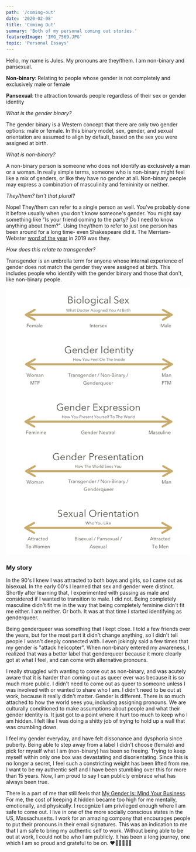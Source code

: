 ```yaml
---
path: '/coming-out'
date: '2020-02-08'
title: 'Coming Out'
summary: 'Both of my personal coming out stories.'
featuredImage: 'IMG_7569.JPG'
topic: 'Personal Essays'
---
```


Hello, my name is Jules. My pronouns are they/them. I am non-binary and pansexual.

**Non-binary**: Relating to people whose gender is not completely and exclusively male or female

**Pansexual**: the attraction towards people regardless of their sex or gender identity

_What is the gender binary?_

The gender binary is a Western concept that there are only two gender options: male or female. In this binary model, sex, gender, and sexual orientation are assumed to align by default, based on the sex you were assigned at birth.

_What is non-binary?_

A non-binary person is someone who does not identify as exclusively a man or a woman. In really simple terms, someone who is non-binary might feel like a mix of genders, or like they have no gender at all. Non-binary people may express a combination of masculinity and femininity or neither.

_They/them? Isn't that plural?_

Nope! They/them can refer to a single person as well. You've probably done it before usually when you don't know someone's gender. You might say something like "Is your friend coming to the party? Do I need to know anything about them?". Using they/them to refer to just one person has been around for a long time- even Shakespeare did it. The Merriam-Webster [word of the year](https://time.com/5746516/merriam-webster-word-of-the-year-2019/) in 2019 was they.

_How does this relate to transgender?_

Transgender is an umbrella term for anyone whose internal experience of gender does not match the gender they were assigned at birth. This includes people who identify with the gender binary and those that don't, like non-binary people.

![The differences between sex, gender, and sexual orientation](./gender-graphic.png)

### My story

In the 90's I knew I was attracted to both boys and girls, so I came out as bisexual. In the early 00's I learned that sex and gender were distinct. Shortly after learning that, I experimented with passing as male and considered if I wanted to transition to male. I did not. Being completely masculine didn't fit me in the way that being completely feminine didn't fit me either. I am neither. Or both. It was at that time I started identifying as genderqueer.

Being genderqueer was something that I kept close. I told a few friends over the years, but for the most part it didn't change anything, so I didn't tell people I wasn't deeply connected with. I even jokingly said a few times that my gender is "attack helicopter". When non-binary entered my awareness, I realized that was a better label that genderqueer because it more clearly got at what I feel, and can come with alternative pronouns.

I really struggled with wanting to come out as non-binary, and was acutely aware that it is harder than coming out as queer ever was because it is so much more public. I didn't need to come out as queer to someone unless I was involved with or wanted to share who I am. I didn't need to be out at work, because it really didn't matter. Gender is different. There is so much attached to how the world sees you, including assigning pronouns. We are culturally conditioned to make assumptions about people and what their gender identity is. It just got to a point where it hurt too much to keep who I am hidden. I felt like I was doing a shitty job of trying to hold up a wall that was crumbling down.

I feel my gender everyday, and have felt dissonance and dysphoria since puberty. Being able to step away from a label I didn't choose (female) and pick for myself what I am (non-binary) has been so freeing. Trying to keep myself within only one box was devastating and disorientating. Since this is no longer a secret, I feel such a constricting weight has been lifted from me. I want to be my authentic self and I have been stumbling over this for more than 15 years. Now, I am proud to say I can publicly embrace what has always been true.

There is a part of me that still feels that [My Gender Is: Mind Your Business](https://www.them.us/story/my-gender-is-mind-your-business). For me, the cost of keeping it hidden became too high for me mentally, emotionally, and physically. I recognize I am privileged enough where I am safe to come out. I live in one of the more socially conscious states in the US, Massachusetts. I work for an amazing company that encourages people to put their pronouns in their email signatures. This was an indication to me that I am safe to bring my authentic self to work. Without being able to be out at work, I could not be who I am publicly. It has been a long journey, one which I am so proud and grateful to be on. ❤️🧡💛💚💙💜
